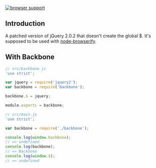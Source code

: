 [![browser support](https://ci.testling.com/amiorin/jquery.png)](https://ci.testling.com/amiorin/jquery)
## Introduction
A patched version of jQuery 2.0.2 that doesn't create the global $.
It's supposed to be used with [node-browserify](https://github.com/substack/node-browserify).

## With Backbone

```js
// src/backbone.js
'use strict';

var jquery = require('jquery2');
var backbone = require('backbone');

backbone.$ = jquery;

module.exports = backbone;
```

```js
// src/main.js
'use strict';

var backbone = require('./backbone');

console.log(window.backbone);
// => undefined
console.log(backbone);
// => Backbone
console.log(window.$);
// => undefined
```
